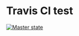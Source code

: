 # Travis CI test
[![Master state](https://travis-ci.org/AlexanderKoryagin/travis_test.svg?branch=master)](https://travis-ci.org/AlexanderKoryagin/travis_test)
